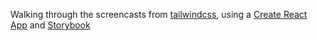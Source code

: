 Walking through the screencasts from
[tailwindcss](https://tailwindcss.com/screencasts), using a [Create React App](https://github.com/facebook/create-react-app) and [Storybook](https://storybook.js.org)
